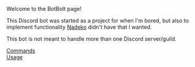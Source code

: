 Welcome to the BotBolt page!

This Discord bot was started as a project for when I'm bored, but also to implement functionality [Nadeko](https://github.com/Kwoth/NadekoBot) didn't have that I wanted.

This bot is not meant to handle more than one Discord server/guild.

[Commands](https://hsteffensen.github.io/BotBolt/commands.html)  
[Usage](https://hsteffensen.github.io/BotBolt/usage.html)
